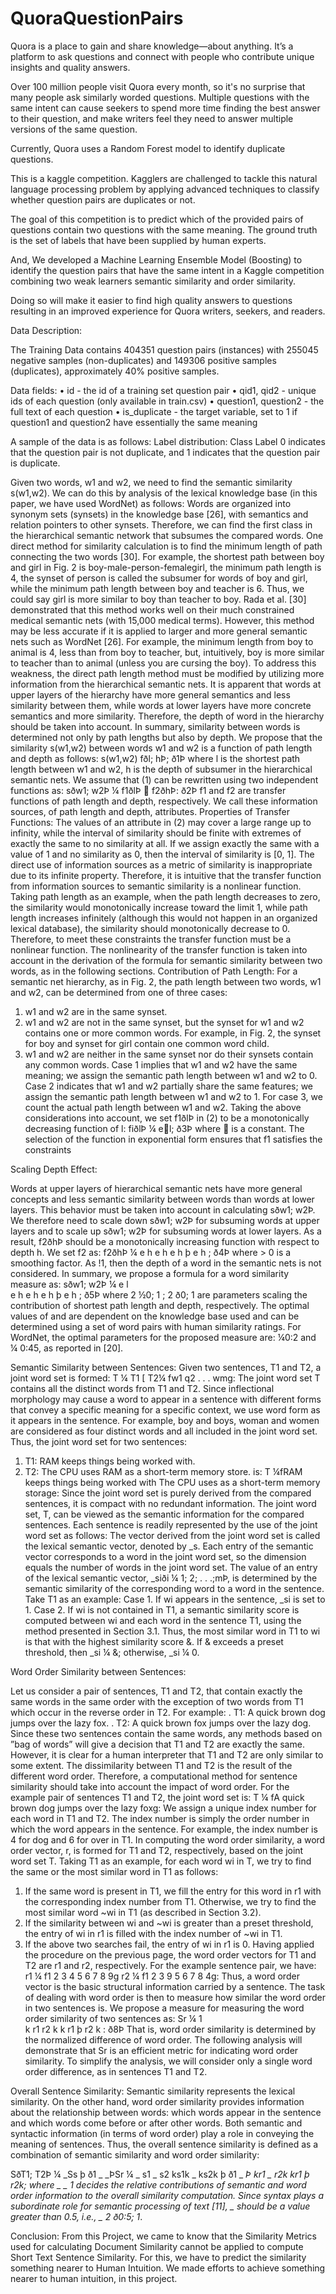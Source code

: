 # QuoraQuestionPairs

Quora is a place to gain and share knowledge—about anything. It’s a platform to ask questions and connect with people who contribute unique insights and quality answers. 

Over 100 million people visit Quora every month, so it's no surprise that many people ask similarly worded questions. Multiple questions with the same intent can cause seekers to spend more time finding the best answer to their question, and make writers feel they need to answer multiple versions of the same question.

Currently, Quora uses a Random Forest model to identify duplicate questions.

This is a kaggle competition. Kagglers are challenged to tackle this natural language processing problem by applying advanced techniques to classify whether question pairs are duplicates or not.

The goal of this competition is to predict which of the provided pairs of questions contain two questions with the same meaning. The ground truth is the set of labels that have been supplied by human experts. 

And, We developed a Machine Learning Ensemble Model (Boosting) to identify the question pairs that have the same intent in a Kaggle competition combining two weak learners semantic similarity and order similarity.

Doing so will make it easier to find high quality answers to questions resulting in an improved experience for Quora writers, seekers, and readers.

Data Description:

The Training Data contains 404351 question pairs (instances) with 255045 negative samples (non-duplicates) and 149306 positive samples (duplicates), approximately 40% positive samples.

Data fields:
• id - the id of a training set question pair
• qid1, qid2 - unique ids of each question (only available in train.csv)
• question1, question2 - the full text of each question
• is_duplicate - the target variable, set to 1 if question1 and question2 have essentially the same meaning

A sample of the data is as follows:
Label distribution:
Class Label 0 indicates that the question pair is not duplicate, and 1 indicates that the question pair is duplicate.


Given two words, w1 and w2, we need to find the semantic similarity s(w1,w2). We can do this by analysis of the lexical knowledge base (in this paper, we have used WordNet) as follows: Words are organized into synonym sets (synsets) in the knowledge base [26], with semantics and relation pointers to other synsets. Therefore, we can find the first class in the hierarchical semantic network that
subsumes the compared words. One direct method for similarity calculation is to find the minimum length of path connecting the two words [30]. For example, the shortest path between boy and girl in Fig. 2 is boy-male-person-femalegirl, the minimum path length is 4, the synset of person is called the subsumer for words of boy and girl, while the minimum path length between boy and teacher is 6. Thus, we
could say girl is more similar to boy than teacher to boy. Rada et al. [30] demonstrated that this method works well on
their much constrained medical semantic nets (with 15,000 medical terms).
However, this method may be less accurate if it is applied to larger and more general semantic nets such as WordNet [26]. For example, the minimum length from boy to animal is 4, less than from boy to teacher, but, intuitively, boy is more similar to teacher than to animal (unless you are cursing the boy). To address this weakness, the direct path length method must be modified by utilizing more
information from the hierarchical semantic nets. It is apparent that words at upper layers of the hierarchy have more general semantics and less similarity between them, while words at lower layers have more concrete semantics
and more similarity. Therefore, the depth of word in the hierarchy should be taken into account. In summary, similarity between words is determined not only by path lengths but also by depth. We propose that the similarity s(w1,w2) between words w1 and w2 is a function of path length and depth as follows:
s(w1,w2) fðl; hÞ; ð1Þ
where l is the shortest path length between w1 and w2, h is the depth of subsumer in the hierarchical semantic nets. We
assume that (1) can be rewritten using two independent functions as:
sðw1; w2Þ ¼ f1ðlÞ  f2ðhÞ: ð2Þ f1 and f2 are transfer functions of path length and depth, respectively. We call these information sources, of path length and depth, attributes.
Properties of Transfer Functions:
The values of an attribute in (2) may cover a large range up to infinity, while the interval of similarity should be finite with extremes of exactly the same to no similarity at all. If we assign exactly the same with a value of 1 and no similarity
as 0, then the interval of similarity is [0, 1]. The direct use of information sources as a metric of similarity is inappropriate due to its infinite property. Therefore, it is intuitive that the transfer function from information sources to semantic similarity is a nonlinear function. Taking path length as an example, when the path length decreases to zero, the similarity would monotonically increase toward the limit 1, while path length increases infinitely (although this would not happen in an organized lexical database), the similarity should monotonically decrease to 0. Therefore, to meet these constraints the transfer function must be a nonlinear
function. The nonlinearity of the transfer function is taken into account in the derivation of the formula for semantic similarity between two words, as in the following sections.
Contribution of Path Length:
For a semantic net hierarchy, as in Fig. 2, the path length between two words, w1 and w2, can be determined from one of three cases:
1. w1 and w2 are in the same synset.
2. w1 and w2 are not in the same synset, but the synset for w1 and w2 contains one or more common words.
For example, in Fig. 2, the synset for boy and synset for girl contain one common word child.
3. w1 and w2 are neither in the same synset nor do their synsets contain any common words.
Case 1 implies that w1 and w2 have the same meaning;
we assign the semantic path length between w1 and w2 to 0.
Case 2 indicates that w1 and w2 partially share the same
features; we assign the semantic path length between w1 and w2 to 1. For case 3, we count the actual path length between w1 and w2. Taking the above considerations into account, we set f1ðlÞ in (2) to be a monotonically decreasing function of l:
fiðlÞ ¼ el; ð3Þ
where  is a constant. The selection of the function in
exponential form ensures that f1 satisfies the constraints

Scaling Depth Effect:

Words at upper layers of hierarchical semantic nets have more general concepts and less semantic similarity between words than words at lower layers. This behavior must be taken into account in calculating sðw1; w2Þ. We therefore need to scale down sðw1; w2Þ for subsuming words at upper
layers and to scale up sðw1; w2Þ for subsuming words at lower layers. As a result, f2ðhÞ should be a monotonically increasing function with respect to depth h. We set f2 as:
f2ðhÞ ¼
e h   e  h
e h þ e  h ; ð4Þ
where   > 0 is a smoothing factor. As  !1, then the depth of a word in the semantic nets is not considered. In summary, we propose a formula for a word similarity measure as:
sðw1; w2Þ ¼ e  l  
e h   e  h
e h þ e  h ; ð5Þ
where   2 ½0; 1 ;   2 ð0; 1  are parameters scaling the contribution of shortest path length and depth, respectively.
The optimal values of   and   are dependent on the knowledge base used and can be determined using a set of word pairs with human similarity ratings. For WordNet, the optimal parameters for the proposed measure are: ¼0:2 and   ¼ 0:45, as reported in [20].


Semantic Similarity between Sentences:
Given two sentences, T1 and T2, a joint word set is formed:
T ¼ T1 [ T2¼ fw1 q2 . . . wmg:
The joint word set T contains all the distinct words from T1 and T2. Since inflectional morphology may cause a word to appear in a sentence with different forms that convey a specific meaning for a specific context, we use word form as it appears in the sentence. For example, boy and boys, woman and women are considered as four distinct words and all included in the joint word set. Thus, the joint word set for
two sentences:
1. T1: RAM keeps things being worked with.
2. T2: The CPU uses RAM as a short-term memory store. is:
T ¼fRAM keeps things being worked with
The CPU uses as a short-term memory storage:
Since the joint word set is purely derived from the compared sentences, it is compact with no redundant information. The joint word set, T, can be viewed as the semantic information for the compared sentences. Each sentence is readily represented by the use of the joint word set as follows: The vector derived from the joint word set is called the lexical semantic vector, denoted by _s. Each entry of the semantic vector corresponds to a word in the joint word set, so the dimension equals the number of words in the joint word set. The value of an entry of the lexical semantic vector, _siði ¼ 1; 2; . . .;mÞ, is determined by the semantic similarity of the corresponding word to a word in the sentence. Take T1 as an example:
Case 1. If wi appears in the sentence, _si is set to 1.
Case 2. If wi is not contained in T1, a semantic similarity score is computed between wi and each word in the
sentence T1, using the method presented in Section 3.1. Thus, the most similar word in T1 to wi is that with the
highest similarity score &. If & exceeds a preset threshold, then _si ¼ &; otherwise, _si ¼ 0.


Word Order Similarity between Sentences:

Let us consider a pair of sentences, T1 and T2, that contain exactly the same words in the same order with the exception of two words from T1 which occur in the reverse order in T2. For example:
. T1: A quick brown dog jumps over the lazy fox.
. T2: A quick brown fox jumps over the lazy dog.
Since these two sentences contain the same words, any methods based on ”bag of words” will give a decision that T1 and T2 are exactly the same. However, it is clear for a human interpreter that T1 and T2 are only similar to some extent. The dissimilarity between T1 and T2 is the result of the different word order. Therefore, a computational method for sentence similarity should take into account
the impact of word order. For the example pair of sentences T1 and T2, the joint
word set is:
T ¼ fA quick brown dog jumps over the lazy foxg:
We assign a unique index number for each word in T1 and T2. The index number is simply the order number in which the word appears in the sentence. For example, the index number is 4 for dog and 6 for over in T1. In computing the word order similarity, a word order vector, r, is formed for T1 and T2, respectively, based on the joint word set T.
Taking T1 as an example, for each word wi in T, we try to find the same or the most similar word in T1 as follows:
1. If the same word is present in T1, we fill the entry for this word in r1 with the corresponding index number from T1. Otherwise, we try to find the most similar word ~wi in T1 (as described in Section 3.2).
2. If the similarity between wi and ~wi is greater than a preset threshold, the entry of wi in r1 is filled with the index number of ~wi in T1.
3. If the above two searches fail, the entry of wi in r1 is 0. Having applied the procedure on the previous page, the word order vectors for T1 and T2 are r1 and r2, respectively.
For the example sentence pair, we have:
r1 ¼ f1 2 3 4 5 6 7 8 9g
r2 ¼ f1 2 3 9 5 6 7 8 4g:
Thus, a word order vector is the basic structural information carried by a sentence. The task of dealing with word order is then to measure how similar the word order in two sentences is. We propose a measure for measuring the word order similarity of two sentences as:
Sr ¼ 1  
k r1   r2 k
k r1 þ r2 k
: ð8Þ
That is, word order similarity is determined by the normalized difference of word order. The following
analysis will demonstrate that Sr is an efficient metric for indicating word order similarity. To simplify the analysis, we will consider only a single word order difference, as in sentences T1 and T2.



Overall Sentence Similarity:
Semantic similarity represents the lexical similarity. On the other hand, word order similarity provides information
about the relationship between words: which words appear in the sentence and which words come before or after other words. Both semantic and syntactic information (in terms of word order) play a role in conveying the meaning of sentences. Thus, the overall sentence similarity is defined as a combination of semantic similarity and word order similarity:

SðT1; T2Þ ¼ _Ss þ ð1 _ _ÞSr
¼ _
s1 _ s2
ks1k _ ks2k
þ ð1 _ _Þ
kr1 _ r2k
kr1 þ r2k;
where _ _ 1 decides the relative contributions of semantic and word order information to the overall similarity computation. Since syntax plays a subordinate role for semantic processing of text [11], _ should be a value greater
than 0.5, i.e., _ 2 ð0:5; 1_.




Conclusion:
From this Project, we came to know that the Similarity Metrics used for calculating Document Similarity cannot be applied to compute Short Text Sentence Similarity.
For this, we have to predict the similarity something nearer to Human Intuition. We made efforts to achieve something nearer to human intuition, in this project.
